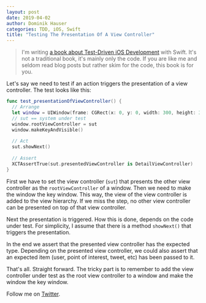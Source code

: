 ```yaml
---
layout: post
date: 2019-04-02
author: Dominik Hauser
categories: TDD, iOS, Swift
title: "Testing The Presentation Of A View Controller"
---
```


> I'm writing [a book about Test-Driven iOS Development](https://leanpub.com/tddfakebookforios) with Swift. It's not a traditional book, it's mainly only the code. If you are like me and seldom read blog posts but rather skim for the code, this book is for you.

Let's say we need to test if an action triggers the presentation of a view controller. The test looks like this:

```swift
func test_presentationOfViewController() {
  // Arrange
  let window = UIWindow(frame: CGRect(x: 0, y: 0, width: 300, height: 300))
  // sut == system under test
  window.rootViewController = sut
  window.makeKeyAndVisible()
    
  // Act
  sut.showNext()
    
  // Assert
  XCTAssertTrue(sut.presentedViewController is DetailViewController)
}
```

First we have to set the view controller (`sut`) that presents the other view controller as the `rootViewController` of a window. Then we need to make the window the key window. This way, the view of the view controller is added to the view hierarchy. If we miss the step, no other view controller can be presented on top of that view controller.

Next the presentation is triggered. How this is done, depends on the code under test. For simplicity, I assume that there is a method `showNext()` that triggers the presentation.

In the end we assert that the presented view controller has the expected type. Depending on the presented view controller, we could also assert that an expected item (user, point of interest, tweet, etc) has been passed to it.

That's all. Straight forward. The tricky part is to remember to add the view controller under test as the root view controller to a window and make the window the key window.

Follow me on [Twitter](https://www.twitter.com/dasdom).
